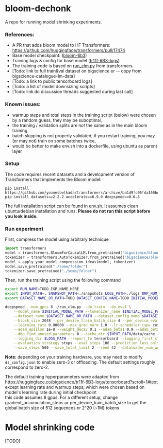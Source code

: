 # bloom-dechonk
A repo for running model shrinking experiments.


### References:
* A PR that adds bloom model to HF Transformers: https://github.com/huggingface/transformers/pull/17474
* Base model checkpoint: ([bloom-6b3](https://huggingface.co/bigscience/bloom-6b3/tree/e1f323d102aee6128c6e5045b99bb8e5015f828f))
* Training logs & config for base model ([tr11f-6B3-logs](https://huggingface.co/bigscience/tr11f-6B3-logs/tensorboard))
* The training code is based on [run_clm.py](https://github.com/huggingface/transformers/blob/main/examples/pytorch/language-modeling/run_clm.py)
from transformers.
* [Todo: link to full train&val dataset on bigscience or -- copy from bigscience-catalogue-lm-data]
* [Todo: a link to public tensorboard logs]
* [Todo: a list of model downsizing scripts]
* [Todo: link do discussion threads suggested during last call]

### Known issues:
* warmup steps and total steps in the training script (below) were chosen by a random guess, they may be suboptimal,  
* the training / validation splits are *not* the same as in the main bloom training,
* batch skipping is not properly validated; if you restart training, you may (or may not) train on some batches twice,
* would be better to make env.sh into a dockerfile, using ubuntu as parent layer


### Setup

The code requires recent datasets and a development version of Transformers that implements the Bloom model:
```
pip install https://github.com/younesbelkada/transformers/archive/ba1d9fc05fda160bda968cc77c4c5dbb21049aa9.zip
pip install datasets==2.2.2 accelerate==0.9.0 deepspeed==0.6.5
```

The full installation script can be found in [env.sh](./env.sh). It assumes clean ubuntu/debian installation and runs.
__Please do not run this script before you look inside.__



### Run experiment


First, compress the model using arbitrary technique
```python
import transformers
model = transformers.BloomForCausalLM.from_pretrained("bigscience/bloom-6b3", use_auth_token=True)
tokenizer = transformers.AutoTokenizer.from_pretrained("bigscience/bloom-6b3", use_auth_token=True)
model = apply_your_model_compression_ideas(model, tokenizer)
model.save_pretrained("./some/folder")
tokenizer.save_pretrained("./some/folder")
```

Then, run the training script using the following command 
```bash
export RUN_NAME=TODO_EXP_NAME_HERE
export INPUT_PATH=. SNAPSHOT_PATH=./snapshots LOGS_PATH=./logs OMP_NUM_THREADS=32
export DATASET_NAME_OR_PATH=TODO DATASET_CONFIG_NAME=TODO INITIAL_MODEL_PATH=./some_folder

deepspeed --num_gpus 8 ./run_clm.py --do_train --do_eval \
    --model_name $INITIAL_MODEL_PATH --tokenizer_name $INITIAL_MODEL_PATH \
    --dataset_name $DATASET_NAME_OR_PATH --dataset_config_name $DATASET_CONFIG_NAME --run_name $RUN_NAME \
    --block_size 2048 --per_device_train_batch_size 4 --per_device_eval_batch_size 4 --gradient_accumulation_steps 16 \
    --learning_rate 0.00008 --max_grad_norm 1.0 --lr_scheduler_type cosine --max_steps 31250 --warmup_steps 1000 \
    --adam_epsilon 1e-8 --weight_decay 0.1 --adam_beta1 0.9 --adam_beta2 0.95 --fp16=True \
    --ddp_find_unused_parameters 0 --cache_dir $INPUT_PATH/data/cache --output_dir $SNAPSHOT_PATH --overwrite_output_dir=True \
    --logging_dir $LOGS_PATH --report_to tensorboard --logging_first_step --logging_steps 100 \
    --evaluation_strategy steps --eval_steps 100 --prediction_loss_only --eval_subset_size 512 \
    --save_steps 500 --save_total_limit 2 --seed 42 --dataloader_num_workers 4 --deepspeed ds_config.json

```

__Note:__ depending on your training hardware, you may need to modify `ds_config.json` to enable zero-3 or offloading.
The default settings roughly correspond to zero-2.

The default training hyperparameters were adapted from https://huggingface.co/bigscience/tr11f-6B3-logs/tensorboard?scroll=1#text
 except learning rate and warmup steps, which were chosen based on model's learning rate during initial checkpoint  
 this code assumes 8 gpus. For a different setup, change gradient_accumulation_steps or  per_device_train_batch_size
 to get the global batch size of 512 sequences or 2^20 (~1M) tokens 


# Model shrinking code

[TODO]